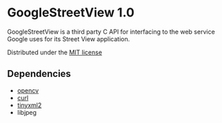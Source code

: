 GoogleStreetView 1.0
==============

GoogleStreetView is a third party C API for interfacing to the web service Google uses for its Street View application.

Distributed under the [MIT license](http://opensource.org/licenses/mit-license.php)

Dependencies
------------

- [opencv](http://opencv.willowgarage.com/wiki/ "OpenCV")
- [curl](http://curl.haxx.se "cURL")
- [tinyxml2](http://www.grinninglizard.com/tinyxml2/index.html "TinyXML")
- libjpeg
